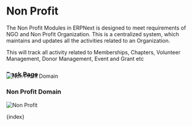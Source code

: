 <!-- add-breadcrumbs -->
# Non Profit


The Non Profit Modules in ERPNext is designed to meet requirements of NGO and Non Profit Organization. This is a centralized system, which maintains and updates all the activities related to an Organization.

This will track all activity related to Memberships, Chapters, Volunteer Management,
Donor Management, Event and Grant etc


### Desk Page
<img class="screenshot" >

<div class="section" style="padding-top: 0px; margin-top: -30px;">
	<div class="fake-browser-frame">
		<img class="img-responsive browser-image feature-image" alt="Non Profit Domain"
			src="{{docs_base_url}}/assets/img/non_profit/non_profit_domain.png">
	</div>
</div>

### Non Profit Domain
<img class="screenshot" alt="Non Profit" src="{{docs_base_url}}/assets/img/non_profit/module.png">

{index}